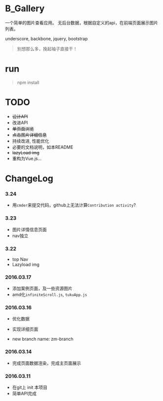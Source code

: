 # B_Gallery
一个简单的图片查看应用。
无后台数据，根据自定义的api，在前端页面展示图片列表。

underscore, backbone, jquery, bootstrap

> 别想那么多，挽起袖子直接干！

# run
> npm install

# TODO
- ~~设计API~~
- 改进API
- ~~单页面浏览~~
- ~~点击图片详细信息~~
- 持续改进, 性能优化
- 必要的文档说明，如本README
- ~~lazyLoad img~~
- 重构为Vue.js...

# ChangeLog

### 3.24
- 用`cmder`来提交代码，github上无法计算`Contribution activity`?

### 3.23
- 图片详情信息页面
- nav独立

### 3.22
- top Nav
- Lazyload img

### 2016.03.17
- 添加案例页面，及一些资源图片
- amd化`infiniteScroll.js`, `tukuApp.js`

### 2016.03.16
- 优化数据
- 实现详细页面

- new branch name: zm-branch


### 2016.03.14
- 完成页面数据渲染，完成主页面展示


### 2016.03.11
- 在git上 init 本项目
- 简单API完成